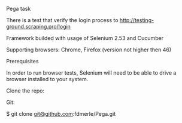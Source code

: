 Pega task

There is a test that verify the login process to http://testing-ground.scraping.pro/login

Framework builded with usage of Selenium 2.53 and Cucumber

Supporting browsers: Chrome, Firefox (version not higher then 46)

Prerequisites

In order to run browser tests, Selenium will need to be able to drive a browser installed to your system.

Clone the repo:

Git:

$ git clone git@github.com:fdmerle/Pega.git




